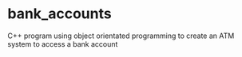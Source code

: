 # bank_accounts
 C++ program using object orientated programming to create an ATM system to access a bank account
